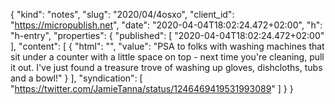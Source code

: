 {
  "kind": "notes",
  "slug": "2020/04/4osxo",
  "client_id": "https://micropublish.net",
  "date": "2020-04-04T18:02:24.472+02:00",
  "h": "h-entry",
  "properties": {
    "published": [
      "2020-04-04T18:02:24.472+02:00"
    ],
    "content": [
      {
        "html": "",
        "value": "PSA to folks with washing machines that sit under a counter with a little space on top - next time you're cleaning, pull it out. I've just found a treasure trove of washing up gloves, dishcloths, tubs and a bowl!"
      }
    ],
    "syndication": [
      "https://twitter.com/JamieTanna/status/1246469419531993089"
    ]
  }
}
